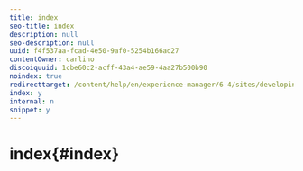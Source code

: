 ```yaml
---
title: index
seo-title: index
description: null
seo-description: null
uuid: f4f537aa-fcad-4e50-9af0-5254b166ad27
contentOwner: carlino
discoiquuid: 1cbe60c2-acff-43a4-ae59-4aa27b500b90
noindex: true
redirecttarget: /content/help/en/experience-manager/6-4/sites/developing/using/reference-materials
index: y
internal: n
snippet: y
---
```


# index{#index}

